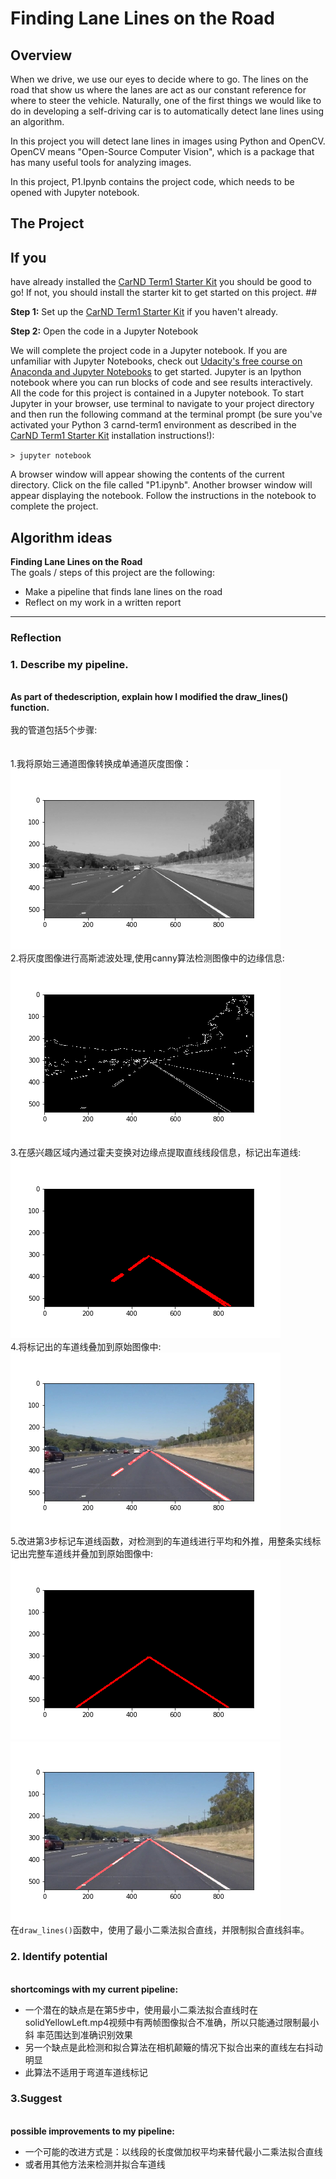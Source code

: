 # **Finding Lane Lines on the Road** 

Overview
---

When we drive, we use our eyes to decide where to go.  The lines
on the road that show us where the lanes are act as our constant reference for
where to steer the vehicle.  Naturally, one of the first things we would like to
do in developing a self-driving car is to automatically detect lane lines using
an algorithm.

In this project you will detect lane lines in images using Python
and OpenCV.  OpenCV means "Open-Source Computer Vision", which is a package that
has many useful tools for analyzing images.  

In this project, P1.Ipynb contains the project code, which needs to be opened with Jupyter notebook.

The Project
---

## If you
have already installed the [CarND Term1 Starter
Kit](https://github.com/GuoliangPeng/CarND-Term1-Starter-Kit/blob/master/README.md)
you should be good to go!   If not, you should install the starter kit to get
started on this project. ##

**Step 1:** Set up the [CarND Term1 Starter
Kit](https://github.com/GuoliangPeng/CarND-Term1-Starter-Kit/blob/master/README.md)
if you haven't already.

**Step 2:** Open the code in a Jupyter Notebook

We
will complete the project code in a Jupyter notebook.  If you are unfamiliar
with Jupyter Notebooks, check out [Udacity's free course on Anaconda and Jupyter
Notebooks](https://classroom.udacity.com/courses/ud1111) to get started.
Jupyter
is an Ipython notebook where you can run blocks of code and see results
interactively.  All the code for this project is contained in a Jupyter
notebook. To start Jupyter in your browser, use terminal to navigate to your
project directory and then run the following command at the terminal prompt (be
sure you've activated your Python 3 carnd-term1 environment as described in the
[CarND Term1 Starter Kit](https://github.com/GuoliangPeng/CarND-Term1-Starter-Kit/blob/master/README.md) installation instructions!):

`> jupyter notebook`

A browser window will appear showing the contents of the current directory.  Click
on the file called "P1.ipynb".  Another browser window will appear displaying
the notebook.  Follow the instructions in the notebook to complete the project.


Algorithm ideas
---

**Finding Lane Lines on the Road**
<br/>The goals / steps of this project are the following:</br>
* Make a pipeline
that finds lane lines on the road      
* Reflect on my work in a written
report
---
### Reflection 

### 1. Describe my pipeline. 
<br/>**As part of
thedescription, explain how I modified the draw_lines() function.** </br>
<br/>我的管道包括5个步骤:</br>  
<br/>1.我将原始三通道图像转换成单通道灰度图像：</br>
![gray_image](./writeup_images/gray_image.png)
<br/>2.将灰度图像进行高斯滤波处理,使用canny算法检测图像中的边缘信息:</br>
![edges_image](./writeup_images/edges_image.png)
<br/>3.在感兴趣区域内通过霍夫变换对边缘点提取直线线段信息，标记出车道线:</br>
![line_edges1_image](./writeup_images/line_edges1_image.png)
<br/>4.将标记出的车道线叠加到原始图像中:</br>
![line1_image](./writeup_images/line1_image.png)
<br/>5.改进第3步标记车道线函数，对检测到的车道线进行平均和外推，用整条实线标记出完整车道线并叠加到原始图像中:</br>
![line_edges2_image](./writeup_images/line_edges2_image.png)
![line2_image](./writeup_images/line2_image.png)
<br/>在`draw_lines()`函数中，使用了最小二乘法拟合直线，并限制拟合直线斜率。</br>

### 2. Identify potential
<br/>**shortcomings with my current pipeline:**</br>  
*    一个潜在的缺点是在第5步中，使用最小二乘法拟合直线时在solidYellowLeft.mp4视频中有两帧图像拟合不准确，所以只能通过限制最小斜
     率范围达到准确识别效果
*    另一个缺点是此检测和拟合算法在相机颠簸的情况下拟合出来的直线左右抖动明显  
*    此算法不适用于弯道车道线标记  
  
  
### 3.Suggest
<br/>**possible improvements to my pipeline:**</br>  
*    一个可能的改进方式是：以线段的长度做加权平均来替代最小二乘法拟合直线 
*    或者用其他方法来检测并拟合车道线

